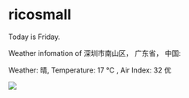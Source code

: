 # ricosmall

Today is Friday.

Weather infomation of 深圳市南山区， 广东省， 中国: 

Weather: 晴, Temperature: 17 ℃ , Air Index: 32 优

<img src="https://github-readme-stats.vercel.app/api?username=ricosmall&show_icons=true" />
